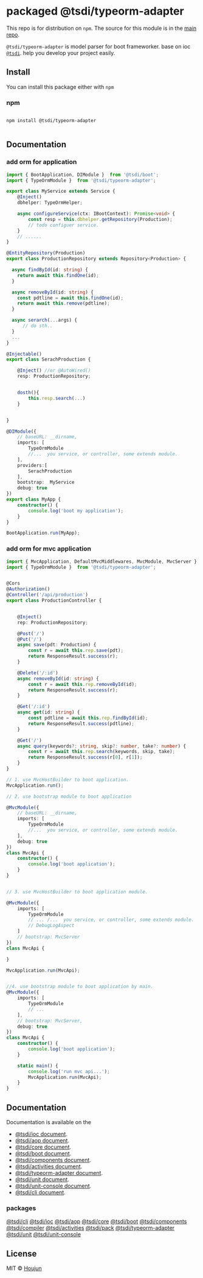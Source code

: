 # packaged @tsdi/typeorm-adapter

This repo is for distribution on `npm`. The source for this module is in the
[main repo](https://github.com/zhouhoujun/type-mvc).

`@tsdi/typeorm-adapter` is model parser for boot frameworker. base on ioc [`@tsdi`](https://www.npmjs.com/package/@tsdi/core). help you develop your project easily.



## Install

You can install this package either with `npm`

### npm

```shell

npm install @tsdi/typeorm-adapter


```

## Documentation

### add orm for application

```ts
import { BootApplication, DIModule }  from '@tsdi/boot';
import { TypeOrmModule }  from '@tsdi/typeorm-adapter';

export class MyService extends Service {
    @Inject()
    dbhelper: TypeOrmHelper;

    async configureService(ctx: IBootContext): Promise<void> {
        const resp = this.dbhelper.getRepository(Production);
        // todo configuer service.
    }
    // ......
}

@EntityRepository(Production)
export class ProductionRepository extends Repository<Production> {

  async findById(id: string) {
    return await this.findOne(id);
  }

  async removeById(id: string) {
    const pdtline = await this.findOne(id);
    return await this.remove(pdtline);
  }

  async serarch(...args) {
      // do sth..
  }
  ...
}

@Injectable()
export class SerachProduction {

    @Inject() //or @AutoWired()
    resp: ProductionRepository;


    dosth(){
        this.resp.search(...)
    }


} 

@DIModule({
    // baseURL: __dirname,
    imports: [
        TypeOrmModule
        //...  you service, or controller, some extends module.
    ],
    providers:[
        SerachProduction
    ],
    bootstrap:  MyService
    debug: true
})
export class MyApp {
    constructor() {
        console.log('boot my application');
    }
}

BootApplication.run(MyApp);
```


### add orm for mvc application

```ts
import { MvcApplication, DefaultMvcMiddlewares, MvcModule, MvcServer } from '@mvx/mvc';
import { TypeOrmModule }  from '@tsdi/typeorm-adapter';


@Cors
@Authorization()
@Controller('/api/production')
export class ProductionController {


    @Inject()
    rep: ProductionRepository;

    @Post('/')
    @Put('/')
    async save(pdt: Production) {
        const r = await this.rep.save(pdt);
        return ResponseResult.success(r);
    }

    @Delete('/:id')
    async removeById(id: string) {
        const r = await this.rep.removeById(id);
        return ResponseResult.success(r);
    }

    @Get('/:id')
    async get(id: string) {
        const pdtline = await this.rep.findById(id);
        return ResponseResult.success(pdtline);
    }

    @Get('/')
    async query(keywords?: string, skip?: number, take?: number) {
        const r = await this.rep.search(keywords, skip, take);
        return ResponseResult.success(r[0], r[1]);
    }
}

// 1. use MvcHostBuilder to boot application.
MvcApplication.run();

// 2. use bootstrap module to boot application

@MvcModule({
    // baseURL: __dirname,
    imports: [
        TypeOrmModule
        //...  you service, or controller, some extends module.
    ],
    debug: true
})
class MvcApi {
    constructor() {
        console.log('boot application');
    }
}


// 3. use MvcHostBuilder to boot application module.

@MvcModule({
    imports: [
        TypeOrmModule
        // ... /...  you service, or controller, some extends module.
        // DebugLogAspect
    ]
    // bootstrap: MvcServer
})
class MvcApi {

}

MvcApplication.run(MvcApi);


//4. use bootstrap module to boot application by main.
@MvcModule({
    imports: [
        TypeOrmModule
        // ...
    ],
    // bootstrap: MvcServer,
    debug: true
})
class MvcApi {
    constructor() {
        console.log('boot application');
    }

    static main() {
        console.log('run mvc api...');
        MvcApplication.run(MvcApi);
    }
}


```

## Documentation
Documentation is available on the
* [@tsdi/ioc document](https://github.com/zhouhoujun/tsioc/tree/master/packages/ioc).
* [@tsdi/aop document](https://github.com/zhouhoujun/tsioc/tree/master/packages/aop).
* [@tsdi/core document](https://github.com/zhouhoujun/tsioc/tree/master/packages/core).
* [@tsdi/boot document](https://github.com/zhouhoujun/tsioc/tree/master/packages/boot).
* [@tsdi/components document](https://github.com/zhouhoujun/tsioc/tree/master/packages/components).
* [@tsdi/activities document](https://github.com/zhouhoujun/tsioc/tree/master/packages/activities).
* [@tsdi/typeorm-adapter document](https://github.com/zhouhoujun/tsioc/tree/master/packages/typeorm-adapter).
* [@tsdi/unit document](https://github.com/zhouhoujun/tsioc/tree/master/packages/unit).
* [@tsdi/unit-console document](https://github.com/zhouhoujun/tsioc/tree/master/packages/unit-console).
* [@tsdi/cli document](https://github.com/zhouhoujun/tsioc/tree/master/packages/cli).

### packages
[@tsdi/cli](https://www.npmjs.com/package/@tsdi/cli)
[@tsdi/ioc](https://www.npmjs.com/package/@tsdi/ioc)
[@tsdi/aop](https://www.npmjs.com/package/@tsdi/aop)
[@tsdi/core](https://www.npmjs.com/package/@tsdi/core)
[@tsdi/boot](https://www.npmjs.com/package/@tsdi/boot)
[@tsdi/components](https://www.npmjs.com/package/@tsdi/components)
[@tsdi/compiler](https://www.npmjs.com/package/@tsdi/compiler)
[@tsdi/activities](https://www.npmjs.com/package/@tsdi/activities)
[@tsdi/pack](https://www.npmjs.com/package/@tsdi/pack)
[@tsdi/typeorm-adapter](https://www.npmjs.com/package/@tsdi/typeorm-adapter)
[@tsdi/unit](https://www.npmjs.com/package/@tsdi/unit)
[@tsdi/unit-console](https://www.npmjs.com/package/@tsdi/unit-console)

## License

MIT © [Houjun](https://github.com/zhouhoujun/)